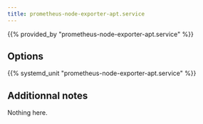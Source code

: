```yaml
---
title: prometheus-node-exporter-apt.service
---
```


{{% provided_by "prometheus-node-exporter-apt.service" %}}

## Options

{{% systemd_unit "prometheus-node-exporter-apt.service" %}}

## Additionnal notes

Nothing here.